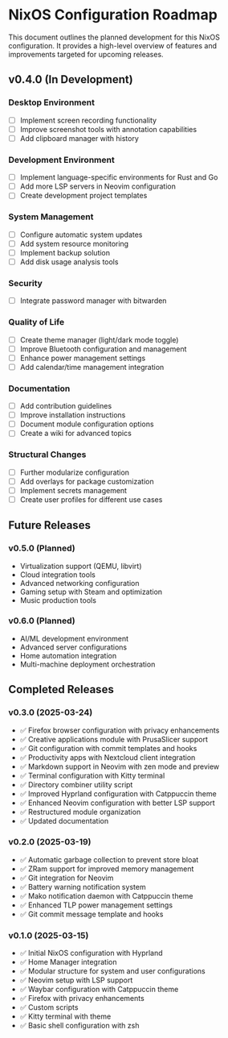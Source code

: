# NixOS Configuration Roadmap

This document outlines the planned development for this NixOS configuration. It provides a high-level overview of features and improvements targeted for upcoming releases.

## v0.4.0 (In Development)

### Desktop Environment
- [ ] Implement screen recording functionality
- [ ] Improve screenshot tools with annotation capabilities
- [ ] Add clipboard manager with history

### Development Environment
- [ ] Implement language-specific environments for Rust and Go
- [ ] Add more LSP servers in Neovim configuration
- [ ] Create development project templates

### System Management
- [ ] Configure automatic system updates
- [ ] Add system resource monitoring
- [ ] Implement backup solution
- [ ] Add disk usage analysis tools

### Security
- [ ] Integrate password manager with bitwarden

### Quality of Life
- [ ] Create theme manager (light/dark mode toggle)
- [ ] Improve Bluetooth configuration and management
- [ ] Enhance power management settings
- [ ] Add calendar/time management integration

### Documentation
- [ ] Add contribution guidelines
- [ ] Improve installation instructions
- [ ] Document module configuration options
- [ ] Create a wiki for advanced topics

### Structural Changes
- [ ] Further modularize configuration
- [ ] Add overlays for package customization
- [ ] Implement secrets management
- [ ] Create user profiles for different use cases

## Future Releases

### v0.5.0 (Planned)
- Virtualization support (QEMU, libvirt)
- Cloud integration tools
- Advanced networking configuration
- Gaming setup with Steam and optimization
- Music production tools

### v0.6.0 (Planned)
- AI/ML development environment
- Advanced server configurations
- Home automation integration
- Multi-machine deployment orchestration

## Completed Releases

### v0.3.0 (2025-03-24)
- ✅ Firefox browser configuration with privacy enhancements
- ✅ Creative applications module with PrusaSlicer support
- ✅ Git configuration with commit templates and hooks
- ✅ Productivity apps with Nextcloud client integration
- ✅ Markdown support in Neovim with zen mode and preview
- ✅ Terminal configuration with Kitty terminal
- ✅ Directory combiner utility script
- ✅ Improved Hyprland configuration with Catppuccin theme
- ✅ Enhanced Neovim configuration with better LSP support
- ✅ Restructured module organization
- ✅ Updated documentation

### v0.2.0 (2025-03-19)
- ✅ Automatic garbage collection to prevent store bloat
- ✅ ZRam support for improved memory management
- ✅ Git integration for Neovim
- ✅ Battery warning notification system
- ✅ Mako notification daemon with Catppuccin theme
- ✅ Enhanced TLP power management settings
- ✅ Git commit message template and hooks

### v0.1.0 (2025-03-15)
- ✅ Initial NixOS configuration with Hyprland
- ✅ Home Manager integration
- ✅ Modular structure for system and user configurations
- ✅ Neovim setup with LSP support
- ✅ Waybar configuration with Catppuccin theme
- ✅ Firefox with privacy enhancements
- ✅ Custom scripts
- ✅ Kitty terminal with theme
- ✅ Basic shell configuration with zsh
